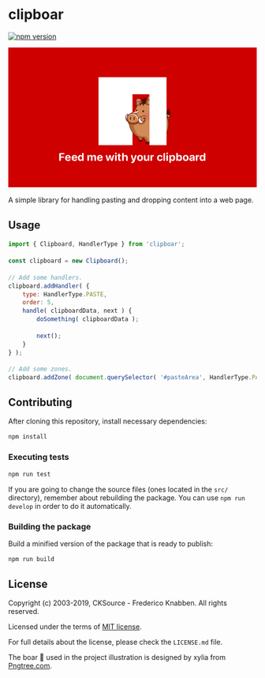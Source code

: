# clipboar

[![npm version](https://badge.fury.io/js/clipboar.svg)](https://www.npmjs.com/package/clipboar)

<img src="./boar-graphics.png" alt="">

A simple library for handling pasting and dropping content into a web page.

## Usage

```js
import { Clipboard, HandlerType } from 'clipboar';

const clipboard = new Clipboard();

// Add some handlers.
clipboard.addHandler( {
	type: HandlerType.PASTE,
	order: 5,
	handle( clipboardData, next ) {
		doSomething( clipboardData );

		next();
	}
} );

// Add some zones.
clipboard.addZone( document.querySelector( '#pasteArea', HandlerType.PASTE ) );
```

## Contributing

After cloning this repository, install necessary dependencies:

```bash
npm install
```

### Executing tests

```bash
npm run test
```

If you are going to change the source files (ones located in the `src/` directory), remember about rebuilding the package. You can use `npm run develop` in order to do it automatically.

### Building the package

Build a minified version of the package that is ready to publish:

```bash
npm run build
```

## License

Copyright (c) 2003-2019, CKSource - Frederico Knabben. All rights reserved.

Licensed under the terms of [MIT license](https://opensource.org/licenses/MIT).

For full details about the license, please check the `LICENSE.md` file.

The boar 🐗 used in the project illustration is designed by xylia from [Pngtree.com](https://pngtree.com/).
